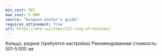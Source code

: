 ```yaml
---
min_cost: 501
max_cost: 5 000
source: "Dungeon master's guide"
requires_attunement: True
url: https://dnd.su/items/112-ring-of-evasion/
---
```


Кольцо, редкое (требуется настройка)
Рекомендованная стоимость: 501-5 000 зм